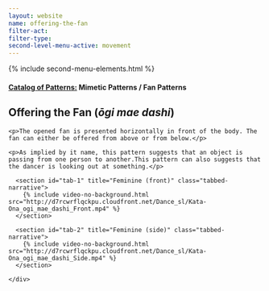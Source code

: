 ```yaml
---
layout: website
name: offering-the-fan
filter-act:
filter-type:
second-level-menu-active: movement
---
```

{% include second-menu-elements.html %}

<main class="page-content">
  <div class="text-container">
    <h4><a href="/movement#catalog">Catalog of Patterns:</a> Mimetic Patterns / Fan Patterns</h4>
    <h2>Offering the Fan (<em>ōgi mae dashi</em>)</h2>

    <p>The opened fan is presented horizontally in front of the body. The fan can either be offered from above or from below.</p>

    <p>As implied by it name, this pattern suggests that an object is passing from one person to another.This pattern can also suggests that the dancer is looking out at something.</p>

  </div>

<div class="tabs-container">
  <div class="tabs-container__links">
    <div class="wrapper">
      <div id="tabs"></div>
    </div>
  </div>
  <div class="tabs-container__content">
    <div class="wrapper">

      <section id="tab-1" title="Feminine (front)" class="tabbed-narrative">
        {% include video-no-background.html src="http://d7rcwrflqckpu.cloudfront.net/Dance_sl/Kata-Ona_ogi_mae_dashi_Front.mp4" %}
      </section>

      <section id="tab-2" title="Feminine (side)" class="tabbed-narrative">
        {% include video-no-background.html src="http://d7rcwrflqckpu.cloudfront.net/Dance_sl/Kata-Ona_ogi_mae_dashi_Side.mp4" %}
      </section>

    </div>
  </div>
</div>
</main>

